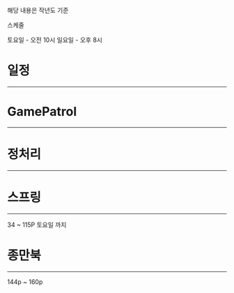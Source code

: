
해당 내용은 작년도 기준 

스케줄 

토요일  - 오전 10시
일요일  - 오후 8시

# 일정
--------------------------------------------------------------------


# GamePatrol
----------------------------------------------------------


# 정처리
----------------------------------------------------------------------


# 스프링 
----------------------------------------------------------------
34 ~ 115P  토요일 까지 


# 종만북
---------------------------------------------------------------------
144p ~ 160p


